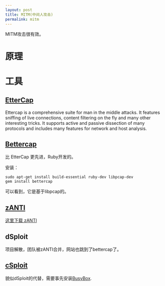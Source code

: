 ```yaml
---
layout: post
title: MITM(中间人攻击)
permalink: mitm
---
```


MITM攻击很有效。

# 原理

# 工具

## [EtterCap](https://ettercap.github.io/ettercap/)
Ettercap is a comprehensive suite for man in the middle attacks. It features sniffing of live connections, content filtering on the fly and many other interesting tricks. It supports active and passive dissection of many protocols and includes many features for network and host analysis.

## [Bettercap](https://www.bettercap.org/)

比 EtterCap 更先进，Ruby开发的。

安装：

```
sudo apt-get install build-essential ruby-dev libpcap-dev
gem install bettercap
```

可以看到，它是基于libpcap的。


## [zANTI](https://www.zimperium.com/zanti-mobile-penetration-testing)

[这里下载 zANTI](/file/zANTI2.5.apk)


## dSploit
项目解散，团队被zANTI合并，网站也跳到了bettercap了。

## [cSploit](https://github.com/cSploit/android)
貌似dSploit的代替，需要事先安装[BusyBox](/file/BusyBox_41.apk).
